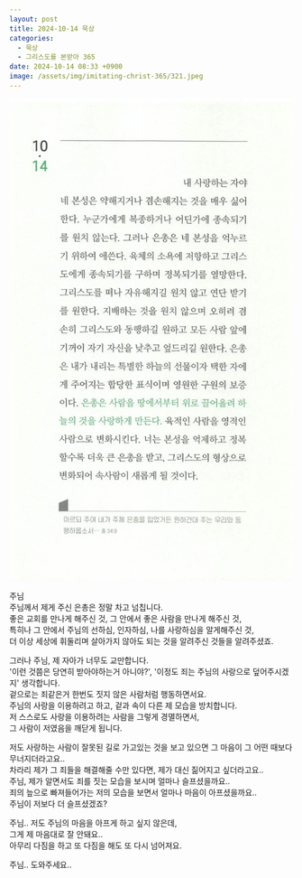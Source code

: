 ```yaml
---
layout: post
title: 2024-10-14 묵상
categories:
  - 묵상
  - 그리스도를 본받아 365
date: 2024-10-14 08:33 +0900
image: /assets/img/imitating-christ-365/321.jpeg
---
```


![image](/assets/img/imitating-christ-365/321.jpeg)

주님  
주님께서 제게 주신 은총은 정말 차고 넘칩니다.  
좋은 교회를 만나게 해주신 것, 그 안에서 좋은 사람을 만나게 해주신 것,  
특히나 그 안에서 주님의 선하심, 인자하심, 나를 사랑하심을 알게해주신 것,  
더 이상 세상에 휘둘리며 살아가지 않아도 되는 것을 알려주신 것들을 알려주셨죠.

그러나 주님, 제 자아가 너무도 교만합니다.  
'이런 것쯤은 당연히 받아야하는거 아니야?', '이정도 죄는 주님의 사랑으로 덮어주시겠지' 생각합니다.  
겉으로는 죄같은거 한번도 짓지 않은 사람처럼 행동하면서요.  
주님의 사랑을 이용하려고 하고, 겉과 속이 다른 제 모습을 방치합니다.  
저 스스로도 사랑을 이용하려는 사람을 그렇게 경멸하면서,  
그 사람이 저였음을 깨닫게 됩니다.

저도 사랑하는 사람이 잘못된 길로 가고있는 것을 보고 있으면 그 마음이 그 어떤 때보다 무너지더라고요..  
차라리 제가 그 죄들을 해결해줄 수만 있다면, 제가 대신 짊어지고 싶더라고요..  
주님, 제가 알면서도 죄를 짓는 모습을 보시며 얼마나 슬프셨을까요..  
죄의 늪으로 빠져들어가는 저의 모습을 보면서 얼마나 마음이 아프셨을까요..  
주님이 저보다 더 슬프셨겠죠?

주님.. 저도 주님의 마음을 아프게 하고 싶지 않은데,  
그게 제 마음대로 잘 안돼요..  
아무리 다짐을 하고 또 다짐을 해도 또 다시 넘어져요.

주님.. 도와주세요..

